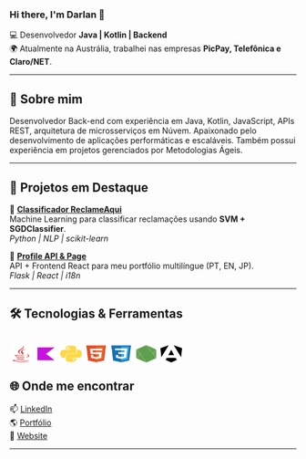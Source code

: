 ### Hi there, I'm Darlan 👋

💻 Desenvolvedor **Java | Kotlin | Backend**  
🌍 Atualmente na Austrália, trabalhei nas empresas **PicPay, Telefônica e Claro/NET**.  

---

## 🚀 Sobre mim  
Desenvolvedor Back-end com experiência em Java, Kotlin, JavaScript, APIs REST, arquitetura de microsserviços em Núvem. Apaixonado pelo desenvolvimento de aplicações performáticas e escaláveis. Também possui experiência em projetos gerenciados por Metodologias Ágeis.

---

## 📌 Projetos em Destaque  

🔹 [**Classificador ReclameAqui**](https://github.com/darlankenobi/reclameaqui-ml)  
Machine Learning para classificar reclamações usando **SVM + SGDClassifier**.  
*Python | NLP | scikit-learn*  

🔹 [**Profile API & Page**](https://github.com/darlankenobi/profile-api)  
API + Frontend React para meu portfólio multilíngue (PT, EN, JP).  
*Flask | React | i18n*  

---

## 🛠️ Tecnologias & Ferramentas  


<div style="display: inline_block"><br>
  <img align="center" alt="Java" height="30" width="40" src="https://raw.githubusercontent.com/devicons/devicon/master/icons/java/java-plain.svg">
  <img align="center" alt="Kotlin" height="30" width="40" src="https://raw.githubusercontent.com/devicons/devicon/master/icons/kotlin/kotlin-plain.svg">
  <img align="center" alt="Python" height="30" width="40" src="https://raw.githubusercontent.com/devicons/devicon/master/icons/python/python-plain.svg">
  <img align="center" alt="HTML" height="30" width="40" src="https://raw.githubusercontent.com/devicons/devicon/master/icons/html5/html5-original.svg">
  <img align="center" alt="CSS" height="30" width="40" src="https://raw.githubusercontent.com/devicons/devicon/master/icons/css3/css3-original.svg">
  <img align="center" alt="Node" height="30" width="40" src="https://raw.githubusercontent.com/devicons/devicon/master/icons/nodejs/nodejs-plain.svg">
  <img align="center" alt="Angular" height="30" width="40" src="https://raw.githubusercontent.com/devicons/devicon/master/icons/angular/angular-plain.svg">
</div>

## 🌐 Onde me encontrar  

📫 [LinkedIn](https://www.linkedin.com/in/darlansouza/)  
🌎 [Portfólio](https://darlankenobi.github.io/profile-page)  
🔗 [Website](https://www.darlansilva.com.br/pt)  

---


